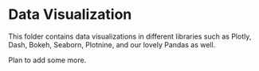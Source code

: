 # Data Visualization

This folder contains data visualizations in different libraries such as Plotly, Dash, Bokeh, Seaborn, Plotnine, and our lovely Pandas as well.

Plan to add some more.



